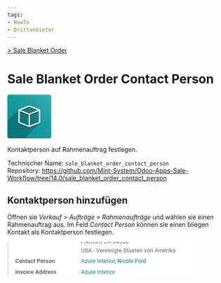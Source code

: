 ```yaml
---
tags:
- HowTo
- Drittanbieter
---
```

[> Sale Blanket Order](Sale%20Blanket%20Order.md)
# Sale Blanket Order Contact Person
![icon_oms_box](assets/icon_oms_box.png)

Kontaktperson auf Rahmenauftrag festlegen. 

Technischer Name: `sale_blanket_order_contact_person`\
Repository: <https://github.com/Mint-System/Odoo-Apps-Sale-Workflow/tree/14.0/sale_blanket_order_contact_person>

## Kontaktperson hinzufügen

Öffnen sie *Verkauf > Aufträge > Rahmenaufträge* und wählen sie einen Rahmenauftrag aus. Im Feld *Contact Person* können sie einen bliegen Kontakt als Kontaktperson festlegen.

![](assets/Sale%20Blanket%20Order%20Contact%20Person.png)